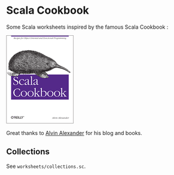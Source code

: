 # Scala Cookbook

Some Scala worksheets inspired by the famous Scala Cookbook :

![Scala Cookbook](scala-cookbook-oreilly-alvin-alexander.gif)

Great thanks to [Alvin Alexander](https://alvinalexander.com/scala/) for his blog and books.

## Collections

See `worksheets/collections.sc`.